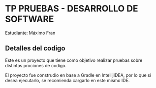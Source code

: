 # TP PRUEBAS - DESARROLLO DE SOFTWARE
Estudiante: Máximo Fran

## Detalles del codigo
Este es un proyecto que tiene como objetivo realizar pruebas sobre distintas prociones de codigo.

El proyecto fue construdio en base a Gradle en IntellijIDEA, por lo que si desea ejecutarlo, se recomienda cargarlo en este mismo IDE.
